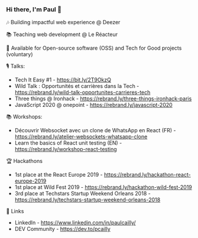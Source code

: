 ### Hi there, I'm Paul 👋

🎶 Building impactful web experience @ Deezer

📚 Teaching web development @ Le Réacteur

🙏 Available for Open-source software (OSS) and Tech for Good projects (voluntary)

🎙 Talks:
- Tech It Easy #1 - https://bit.ly/2T9OkzQ
- Wild Talk : Opportunités et carrières dans la Tech - https://rebrand.ly/wild-talk-opportunites-carrieres-tech
- Three things @ Ironhack - https://rebrand.ly/three-things-ironhack-paris
- JavaScript 2020 @ onepoint - https://rebrand.ly/javascript-2020

📚 Workshops:
- Découvrir Websocket avec un clone de WhatsApp en React (FR) - https://rebrand.ly/atelier-websockets-whatsapp-clone
- Learn the basics of React unit testing (EN) - https://rebrand.ly/workshop-react-testing

🏆 Hackathons
- 1st place at the React Europe 2019 - https://rebrand.ly/hackathon-react-europe-2019
- 1st place at Wild Fest 2019 - https://rebrand.ly/hackathon-wild-fest-2019
- 3rd place at Techstars Startup Weekend Orleans 2018 - https://rebrand.ly/techstars-startup-weekend-orleans-2018

📌 Links
- LinkedIn - https://www.linkedin.com/in/paulcailly/
- DEV Community - https://dev.to/pcailly 

